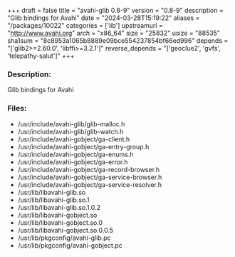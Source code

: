 +++
draft = false
title = "avahi-glib 0.8-9"
version = "0.8-9"
description = "Glib bindings for Avahi"
date = "2024-03-28T15:19:22"
aliases = "/packages/10022"
categories = ['lib']
upstreamurl = "http://www.avahi.org"
arch = "x86_64"
size = "25832"
usize = "88535"
sha1sum = "8c8953a1065b8889e09bce554237854bf66ed996"
depends = "['glib2>=2.60.0', 'libffi>=3.2.1']"
reverse_depends = "['geoclue2', 'gvfs', 'telepathy-salut']"
+++
### Description: 
Glib bindings for Avahi

### Files: 
* /usr/include/avahi-glib/glib-malloc.h
* /usr/include/avahi-glib/glib-watch.h
* /usr/include/avahi-gobject/ga-client.h
* /usr/include/avahi-gobject/ga-entry-group.h
* /usr/include/avahi-gobject/ga-enums.h
* /usr/include/avahi-gobject/ga-error.h
* /usr/include/avahi-gobject/ga-record-browser.h
* /usr/include/avahi-gobject/ga-service-browser.h
* /usr/include/avahi-gobject/ga-service-resolver.h
* /usr/lib/libavahi-glib.so
* /usr/lib/libavahi-glib.so.1
* /usr/lib/libavahi-glib.so.1.0.2
* /usr/lib/libavahi-gobject.so
* /usr/lib/libavahi-gobject.so.0
* /usr/lib/libavahi-gobject.so.0.0.5
* /usr/lib/pkgconfig/avahi-glib.pc
* /usr/lib/pkgconfig/avahi-gobject.pc
